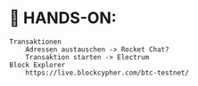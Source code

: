 # :construction_worker: HANDS-ON:

	Transaktionen
		Adressen austauschen -> Rocket Chat?
		Transaktion starten -> Electrum
	Block Explorer
		https://live.blockcypher.com/btc-testnet/

